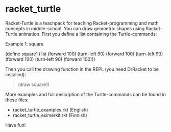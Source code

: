 # racket_turtle

Racket-Turtle is a teachpack for teaching Racket-programming and math concepts in middle-school. You can draw geometric 
shapes using Racket-Turtle animation. First you define a list containing the Turtle-commands:

Example 1: square

(define square1 
  (list (forward 100) 
        (turn-left 90) 
        (forward 100) 
        (turn-left 90) 
        (forward 100) 
        (turn-left 90)
        (forward 100)))
        
Then you call the drawing function in the REPL (you need DrRacket to be installed):
> (draw square1)

More examples and full description of the Turtle-commands can be found in these files:

- racket_turtle_examples.rkt  (English)
- racket_turtle_esimerkit.rkt (Finnish)

Have fun!